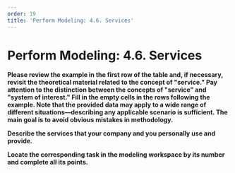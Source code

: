```yaml
---
order: 19
title: 'Perform Modeling: 4.6. Services'
---
```


# Perform Modeling: 4.6. Services

**Please review the example in the first row of the table and, if necessary, revisit the theoretical material related to the concept of "service." Pay attention to the distinction between the concepts of "service" and "system of interest." Fill in the empty cells in the rows following the example. Note that the provided data may apply to a wide range of different situations—describing any applicable scenario is sufficient. The main goal is to avoid obvious mistakes in methodology.**

**Describe the services that your company and you personally use and provide.**

**Locate the corresponding task in the modeling workspace by its number and complete all its points.**